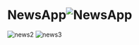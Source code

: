 # NewsApp![NewsApp](https://user-images.githubusercontent.com/108454910/190901569-abe77bc1-480c-4570-85a7-0247bbd38878.PNG)
![news2](https://user-images.githubusercontent.com/108454910/190901570-c8afd2e4-311b-47c4-9449-b0ed5de3bd07.PNG)
![news3](https://user-images.githubusercontent.com/108454910/190901577-a53c85fd-4468-4588-9777-ce06df47d1de.PNG)
